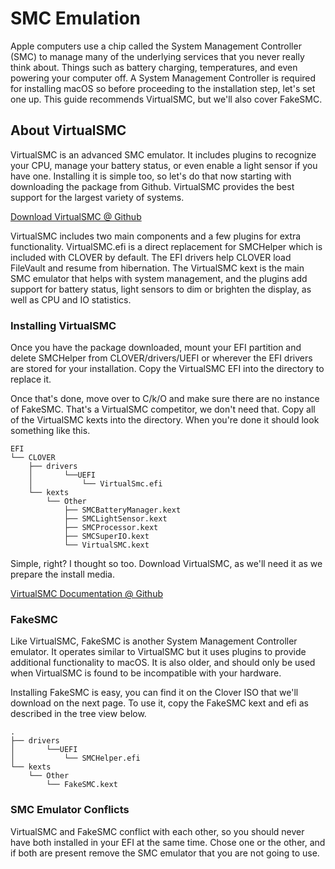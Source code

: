# SMC Emulation

Apple computers use a chip called the System Management Controller \(SMC\) to manage many of the underlying services that you never really think about.  Things such as battery charging, temperatures, and even powering your computer off.  A System Management Controller is required for installing macOS so before proceeding to the installation step, let's set one up.  This guide recommends VirtualSMC, but we'll also cover FakeSMC.

## About VirtualSMC

VirtualSMC is an advanced SMC emulator.  It includes plugins to recognize your CPU, manage your battery status, or even enable a light sensor if you have one.  Installing it is simple too, so let's do that now starting with downloading the package from Github.  VirtualSMC provides the best support for the largest variety of systems.

[Download VirtualSMC @ Github](https://github.com/acidanthera/VirtualSMC)

VirtualSMC includes two main components and a few plugins for extra functionality.  VirtualSMC.efi is a direct replacement for SMCHelper which is included with CLOVER by default.  The EFI drivers help CLOVER load FileVault and resume from hibernation.  The VirtualSMC kext is the main SMC emulator that helps with system management, and the plugins add support for battery status, light sensors to dim or brighten the display, as well as CPU and IO statistics.

### Installing VirtualSMC

Once you have the package downloaded, mount your EFI partition and delete SMCHelper from CLOVER/drivers/UEFI or wherever the EFI drivers are stored for your installation.  Copy the VirtualSMC EFI into the directory to replace it.

Once that's done, move over to C/k/O and make sure there are no instance of FakeSMC.  That's a VirtualSMC competitor, we don't need that.  Copy all of the VirtualSMC kexts into the directory.   When you're done it should look something like this.

```text
EFI
└── CLOVER
    ├── drivers
    │       └──UEFI
    │           └── VirtualSmc.efi
    └── kexts
        └── Other
            ├── SMCBatteryManager.kext
            ├── SMCLightSensor.kext
            ├── SMCProcessor.kext
            ├── SMCSuperIO.kext
            └── VirtualSMC.kext
```

Simple, right?  I thought so too.  Download VirtualSMC, as we'll need it as we prepare the install media.

[VirtualSMC Documentation @ Github](https://github.com/acidanthera/VirtualSMC/tree/master/Docs)

### FakeSMC

Like VirtualSMC, FakeSMC is another System Management Controller emulator.  It operates similar to VirtualSMC but it uses plugins to provide additional functionality to macOS.  It is also older, and should only be used when VirtualSMC is found to be incompatible with your hardware.

Installing FakeSMC is easy, you can find it on the Clover ISO that we'll download on the next page.  To use it, copy the FakeSMC kext and efi as described in the tree view below.

```text
.
├── drivers
│       └──UEFI
│           └── SMCHelper.efi
└── kexts
    └── Other
        └── FakeSMC.kext
```

### SMC Emulator Conflicts

VirtualSMC and FakeSMC conflict with each other, so you should never have both installed in your EFI at the same time.  Chose one or the other, and if both are present remove the SMC emulator that you are not going to use.

